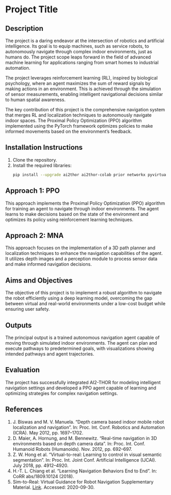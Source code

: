 # Project Title

## Description
The project is a daring endeavor at the intersection of robotics and artificial intelligence. Its goal is to equip machines, such as service robots, to autonomously navigate through complex indoor environments, just as humans do. The project scope leaps forward in the field of advanced machine learning for applications ranging from smart homes to industrial automation.

The project leverages reinforcement learning (RL), inspired by biological psychology, where an agent maximizes the sum of reward signals by making actions in an environment. This is achieved through the simulation of sensor measurements, enabling intelligent navigational decisions similar to human spatial awareness.

The key contribution of this project is the comprehensive navigation system that merges RL and localization techniques to autonomously navigate indoor spaces. The Proximal Policy Optimization (PPO) algorithm implemented using the PyTorch framework optimizes policies to make informed movements based on the environment’s feedback.

## Installation Instructions
1. Clone the repository.
2. Install the required libraries:
   ```bash
   pip install --upgrade ai2thor ai2thor-colab prior networkx pyvirtualdisplay
   ```

## Approach 1: PPO
This approach implements the Proximal Policy Optimization (PPO) algorithm for training an agent to navigate through indoor environments. The agent learns to make decisions based on the state of the environment and optimizes its policy using reinforcement learning techniques.

## Approach 2: MNA
This approach focuses on the implementation of a 3D path planner and localization techniques to enhance the navigation capabilities of the agent. It utilizes depth images and a perception module to process sensor data and make informed navigation decisions.

## Aims and Objectives
The objective of this project is to implement a robust algorithm to navigate the robot efficiently using a deep learning model, overcoming the gap between virtual and real-world environments under a low-cost budget while ensuring user safety.

## Outputs
The principal output is a trained autonomous navigation agent capable of moving through simulated indoor environments. The agent can plan and execute pathways to predetermined goals, with visualizations showing intended pathways and agent trajectories.

## Evaluation
The project has successfully integrated AI2-THOR for modeling intelligent navigation settings and developed a PPO agent capable of learning and optimizing strategies for complex navigation settings.

## References
1. J. Biswas and M. V. Manuela. “Depth camera based indoor mobile robot localization and navigation”. In: Proc. Int. Conf. Robotics and Automation (ICRA). May 2012, pp. 1697–1702.
2. D. Maier, A. Hornung, and M. Bennewitz. “Real-time navigation in 3D environments based on depth camera data”. In: Proc. Int. Conf. Humanoid Robots (Humanoids). Nov. 2012, pp. 692–697.
3. Z. W. Hong et al. “Virtual-to-real: Learning to control in visual semantic segmentation”. In: Proc. Int. Joint Conf. Artificial Intelligence (IJCAI). July 2018, pp. 4912–4920.
4. H.-T. L. Chiang et al. “Learning Navigation Behaviors End to End”. In: CoRR abs/1809.10124 (2018).
5. Sim-to-Real: Virtual Guidance for Robot Navigation Supplementary Material. [Link](https://drive.google.com/open?id=1QyGCQIGFcLEPGTFeaupNKVZo2SOmrcJa). Accessed: 2020-09-30.
